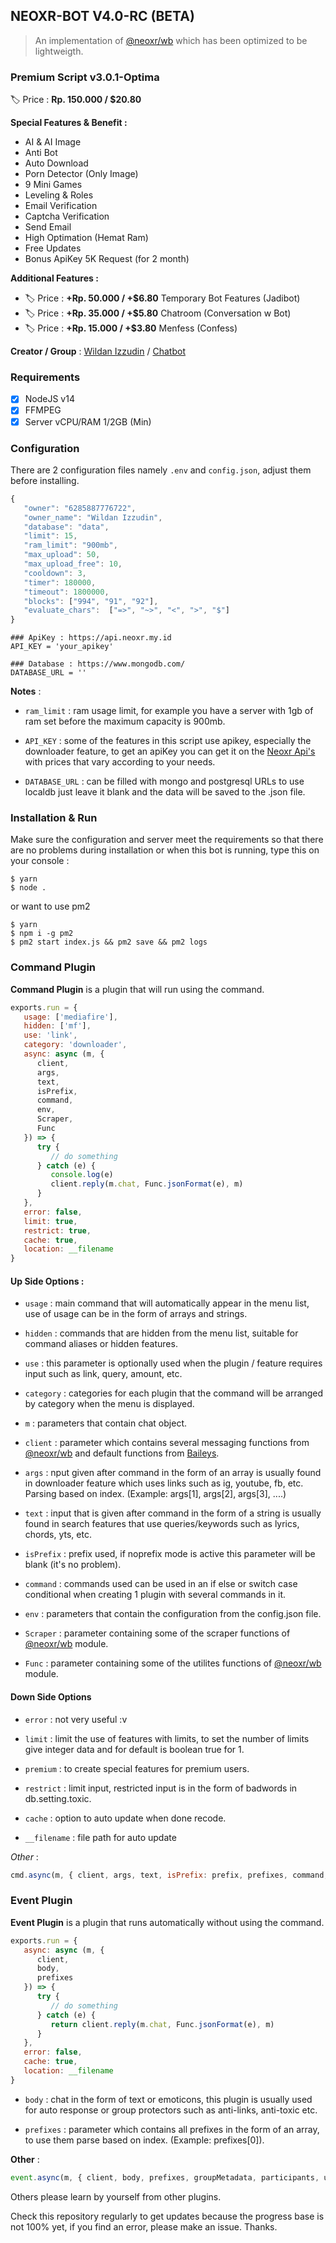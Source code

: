 ## NEOXR-BOT V4.0-RC (BETA)

> An implementation of [@neoxr/wb](https://www.npmjs.com/package/@neoxr/wb) which has been optimized to be lightweigth.

### Premium Script v3.0.1-Optima

🏷️ Price : **Rp. 150.000 / $20.80**

**Special Features & Benefit :**
- AI & AI Image
- Anti Bot
- Auto Download
- Porn Detector (Only Image)
- 9 Mini Games
- Leveling & Roles
- Email Verification
- Captcha Verification
- Send Email
- High Optimation (Hemat Ram)
- Free Updates
- Bonus ApiKey 5K Request (for 2 month)

**Additional Features :**
- 🏷️ Price : **+Rp. 50.000 / +$6.80**
Temporary Bot Features (Jadibot)
- 🏷️ Price : **+Rp. 35.000 / +$5.80**
Chatroom (Conversation w Bot)
- 🏷️ Price : **+Rp. 15.000 / +$3.80**
Menfess (Confess)

**Creator / Group** : [Wildan Izzudin](https://wa.me/6285887776722) / [Chatbot](https://chat.whatsapp.com/JA3VN3XpXQuCBB1uVDUx3x)

### Requirements

- [x] NodeJS v14
- [x] FFMPEG
- [x] Server vCPU/RAM 1/2GB (Min)

### Configuration

There are 2 configuration files namely ```.env``` and ```config.json```, adjust them before installing.

```Javascript
{
   "owner": "6285887776722",
   "owner_name": "Wildan Izzudin",
   "database": "data",
   "limit": 15,
   "ram_limit": "900mb",
   "max_upload": 50,
   "max_upload_free": 10,
   "cooldown": 3,
   "timer": 180000,
   "timeout": 1800000,
   "blocks": ["994", "91", "92"],
   "evaluate_chars":  ["=>", "~>", "<", ">", "$"]
}
```

```.env
### ApiKey : https://api.neoxr.my.id
API_KEY = 'your_apikey'

### Database : https://www.mongodb.com/
DATABASE_URL = ''
```

**Notes** :
+ ```ram_limit``` : ram usage limit, for example you have a server with 1gb of ram set before the maximum capacity is 900mb.

+ ```API_KEY``` : some of the features in this script use apikey, especially the downloader feature, to get an apiKey you can get it on the [Neoxr Api's](https://api.neoxr.my.id) with prices that vary according to your needs.

+ ```DATABASE_URL``` : can be filled with mongo and postgresql URLs to use localdb just leave it blank and the data will be saved to the .json file.

### Installation & Run

Make sure the configuration and server meet the requirements so that there are no problems during installation or when this bot is running, type this on your console :

```
$ yarn
$ node .
```

or want to use pm2

```
$ yarn
$ npm i -g pm2
$ pm2 start index.js && pm2 save && pm2 logs
```

### Command Plugin

**Command Plugin** is a plugin that will run using the command.

```Javascript
exports.run = {
   usage: ['mediafire'],
   hidden: ['mf'],
   use: 'link',
   category: 'downloader',
   async: async (m, {
      client,
      args,
      text,
      isPrefix,
      command,
      env,
      Scraper,
      Func
   }) => {
      try {
         // do something
      } catch (e) {
         console.log(e)
         client.reply(m.chat, Func.jsonFormat(e), m)
      }
   },
   error: false,
   limit: true,
   restrict: true,
   cache: true,
   location: __filename
}
```

#### Up Side Options :

+ ```usage``` : main command that will automatically appear in the menu list, use of usage can be in the form of arrays and strings.

+ ```hidden``` : commands that are hidden from the menu list, suitable for command aliases or hidden features.

+ ```use``` : this parameter is optionally used when the plugin / feature requires input such as link, query, amount, etc.

+ ```category``` : categories for each plugin that the command will be arranged by category when the menu is displayed.

+ ```m``` : parameters that contain chat object.

+ ```client``` : parameter which contains several messaging functions from [@neoxr/wb](https://www.npmjs.com/package/@neoxr/wb) and default functions from [Baileys](https://github.com/WhiskeySockets/Baileys).

+ ```args``` : nput given after command in the form of an array is usually found in downloader feature which uses links such as ig, youtube, fb, etc. Parsing based on index. (Example: args[1], args[2], args[3], ....)

+ ```text``` : input that is given after command in the form of a string is usually found in search features that use queries/keywords such as lyrics, chords, yts, etc.

+ ```isPrefix``` : prefix used, if noprefix mode is active this parameter will be blank (it's no problem).

+ ```command``` : commands used can be used in an if else or switch case conditional when creating 1 plugin with several commands in it.

+ ```env``` : parameters that contain the configuration from the config.json file.

+ ```Scraper``` : parameter containing some of the scraper functions of [@neoxr/wb](https://www.npmjs.com/package/@neoxr/wb) module.

+ ```Func``` : parameter containing some of the utilites functions of [@neoxr/wb](https://www.npmjs.com/package/@neoxr/wb) module.

#### Down Side Options

+ ```error``` : not very useful :v

+ ```limit``` : limit the use of features with limits, to set the number of limits give integer data and for default is boolean true for 1.

+ ```premium``` : to create special features for premium users.

+ ```restrict``` : limit input, restricted input is in the form of badwords in db.setting.toxic.

+ ```cache``` : option to auto update when done recode.

+ ```__filename``` : file path for auto update

*Other* :
```Javascript
cmd.async(m, { client, args, text, isPrefix: prefix, prefixes, command, groupMetadata, participants, users, chats, groupSet, setting, isOwner, isAdmin, isBotAdmin, plugins, blockList, env, ctx, Func, Scraper })
```

### Event Plugin

**Event Plugin** is a plugin that runs automatically without using the command.

```Javascript
exports.run = {
   async: async (m, {
      client,
      body,
      prefixes
   }) => {
      try {
         // do something
      } catch (e) {
         return client.reply(m.chat, Func.jsonFormat(e), m)
      }
   },
   error: false,
   cache: true,
   location: __filename
}
```

+ ```body``` : chat in the form of text or emoticons, this plugin is usually used for auto response or group protectors such as anti-links, anti-toxic etc.

+ ```prefixes``` : parameter which contains all prefixes in the form of an array, to use them parse based on index. (Example: prefixes[0]).

**Other** :
```Javascript
event.async(m, { client, body, prefixes, groupMetadata, participants, users, chats, groupSet, setting, isOwner, isAdmin, isBotAdmin, plugins, blockList, env, ctx, Func, Scraper })
```

Others please learn by yourself from other plugins.

Check this repository regularly to get updates because the progress base is not 100% yet, if you find an error, please make an issue. Thanks.